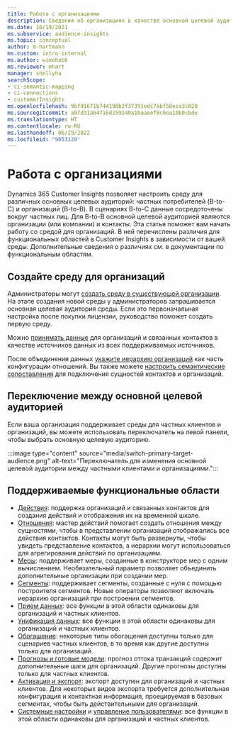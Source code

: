 ```yaml
---
title: Работа с организациями
description: Сведения об организациях в качестве основной целевой аудитории в Dynamics 365 Customer Insights.
ms.date: 10/19/2021
ms.subservice: audience-insights
ms.topic: conceptual
author: m-hartmann
ms.custom: intro-internal
ms.author: wimohabb
ms.reviewer: mhart
manager: shellyha
searchScope:
- ci-semantic-mapping
- ci-connections
- customerInsights
ms.openlocfilehash: 9bf91671b744198b2f37391edc7abf58eca3c820
ms.sourcegitcommit: a97d31a647a5d259140a1baaeef8c6ea10b8cbde
ms.translationtype: HT
ms.contentlocale: ru-RU
ms.lasthandoff: 06/29/2022
ms.locfileid: "9053129"
---
```

# <a name="work-with-business-accounts"></a>Работа с организациями

Dynamics 365 Customer Insights позволяет настроить среду для различных основных целевых аудиторий: частных потребителей (B-to-C) и организаций (B-to-B). В сценариях B-to-C данные сосредоточены вокруг частных лиц. Для B-to-B основной целевой аудиторией являются организации (или компании) и контакты. Эта статья поможет вам начать работу со средой для организаций. В ней перечислены различия для функциональных областей в Customer Insights в зависимости от вашей среды. Дополнительные сведения о различиях см. в документации по функциональным областям. 

## <a name="create-an-environment-for-business-accounts"></a>Создайте среду для организаций

Администраторы могут [создать среду в существующей организации](create-environment.md). На этапе создания новой среды у администраторов запрашивается основная целевая аудитория среды. Если это первоначальная настройка после покупки лицензии, руководство поможет создать первую среду.

Можно [принимать данные](data-sources.md) для организаций и связанных контактов в качестве источников данных из всех поддерживаемых источников.

После объединения данных [укажите иерархию организаций](relationships.md#set-up-account-hierarchies) как часть конфигурации отношений. Вы также можете [настроить семантические сопоставления](semantic-mappings.md) для подключения сущностей контактов и организаций. 

## <a name="switch-between-primary-target-audience"></a>Переключение между основной целевой аудиторией

Если ваша организация поддерживает среды для частных клиентов и организаций, вы можете использовать переключатель на левой панели, чтобы выбрать основную целевую аудиторию.

:::image type="content" source="media/switch-primary-target-audience.png" alt-text="Переключатель для изменения основной целевой аудитории между частными клиентами и организациями.":::

## <a name="supported-feature-areas"></a>Поддерживаемые функциональные области

- [Действия](activities.md): поддержка организаций и связанных контактов для создания действий и отображения их на временной шкале.
- [Отношения](relationships.md): мастер действий помогает создать отношения между сущностями, чтобы в представлении организаций отображались все действия контактов. Контакты могут быть развернуты, чтобы увидеть представление контактов, а иерархии могут использоваться для агрегирования действий по организациям.
- [Меры](measures.md): поддерживает меры, созданные в конструкторе мер с одним вычислением. Необязательный параметр позволяет объединить дополнительные организации при создании мер.
- [Сегменты](segments.md): поддерживает сегменты, созданные с нуля с помощью построителя сегментов. Новые операторы позволяют включать иерархию организаций при построении сегментов.
- [Прием данных](data-sources.md): все функции в этой области одинаковы для организаций и частных клиентов.
- [Унификация данных](data-unification.md): все функции в этой области одинаковы для организаций и частных клиентов.
- [Обогащение](enrichment-hub.md): некоторые типы обогащения доступны только для сценариев частных клиентов, в то время как другие доступны только для организаций.
- [Прогнозы и готовые модели](predictions-overview.md): прогноз оттока транзакций содержит дополнительные шаги для организаций. Другие прогнозы доступны только для частных клиентов.
- [Активация и экспорт](export-destinations.md): экспорт доступен для организаций и частных клиентов. Для некоторых видов экспорта требуется дополнительная конфигурация и контактная информация, проецируемая в базовых сегментах, чтобы быть действительными для организаций.
- [Системные настройки](system.md) и [управление пользователями](permissions.md): все функции в этой области одинаковы для организаций и частных клиентов.

